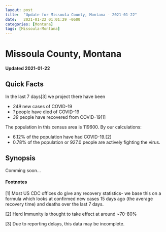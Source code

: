 ```yaml
---
layout: post
title:  "Update for Missoula County, Montana - 2021-01-22"
date:   2021-01-22 01:01:29 -0600
categories: [Montana]
tags: [Missoula-Montana]
---
```


# Missoula County, Montana
#### Updated 2021-01-22

## Quick Facts

In the last 7 days[3] we project there have been
- *249* new cases of COVID-19
- *1* people have died of COVID-19
- *39* people have recovered from COVID-19[1]

The population in this census area is 119600. By our calculations:
- 6.12% of the population have had COVID-19.[2]
- 0.78% of the population or 927.0 people are actively fighting the virus.

## Synopsis

Comming soon...


#### Footnotes

[1] Most US CDC offices do give any recovery statistics- we base this on a formula which looks at confirmed new cases
15 days ago (the average recovery time) and deaths over the last 7 days.

[2] Herd Immunity is thought to take effect at around ~70-80%

[3] Due to reporting delays, this data may be incomplete.
 
    